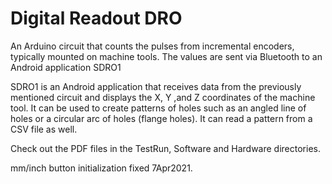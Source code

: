 # Digital Readout DRO
 
An Arduino circuit that counts the pulses from incremental encoders, typically mounted on machine tools. The values are sent via Bluetooth to an Android application SDRO1

SDRO1 is an Android application that receives data from the previously mentioned circuit and displays the X, Y ,and Z coordinates of the machine tool. It can be used to create patterns of holes such as an angled line of holes or a circular arc of holes (flange holes). It can read a pattern from a CSV file as well.

Check out the PDF files in the TestRun, Software and Hardware directories.

mm/inch button initialization fixed 7Apr2021.